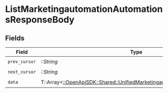 # ListMarketingautomationAutomationsResponseBody


## Fields

| Field                                                                                                                                           | Type                                                                                                                                            | Required                                                                                                                                        | Description                                                                                                                                     |
| ----------------------------------------------------------------------------------------------------------------------------------------------- | ----------------------------------------------------------------------------------------------------------------------------------------------- | ----------------------------------------------------------------------------------------------------------------------------------------------- | ----------------------------------------------------------------------------------------------------------------------------------------------- |
| `prev_cursor`                                                                                                                                   | *::String*                                                                                                                                      | :heavy_check_mark:                                                                                                                              | N/A                                                                                                                                             |
| `next_cursor`                                                                                                                                   | *::String*                                                                                                                                      | :heavy_check_mark:                                                                                                                              | N/A                                                                                                                                             |
| `data`                                                                                                                                          | T::Array<[::OpenApiSDK::Shared::UnifiedMarketingautomationAutomationOutput](../../models/shared/unifiedmarketingautomationautomationoutput.md)> | :heavy_check_mark:                                                                                                                              | N/A                                                                                                                                             |